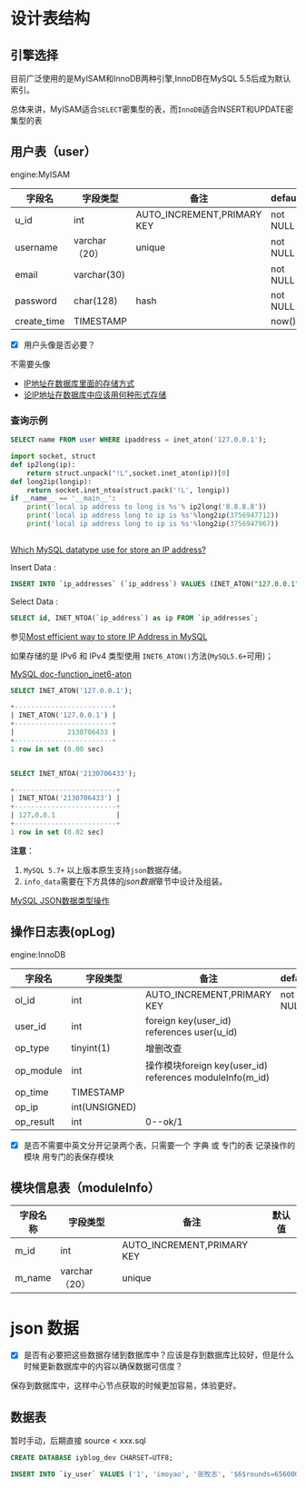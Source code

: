 # 设计表结构

## 引擎选择

目前广泛使用的是MyISAM和InnoDB两种引擎,InnoDB在MySQL 5.5后成为默认索引。

总体来讲，MyISAM适合`SELECT`密集型的表，而`InnoDB`适合INSERT和UPDATE密集型的表

## 用户表（user）
engine:MyISAM

| 字段名      | 字段类型        | 备注                      | default        |
| ---------- | ------------- | -------------------------- | ------------- |
| u_id         | int           | AUTO_INCREMENT,PRIMARY KEY | not NULL            |
| username   | varchar（20） |     unique                 | not NULL             |
| email      | varchar(30)   |                            | not NULL             |
| password   | char(128)     | hash                       | not NULL             |
| create_time | TIMESTAMP     |                            | now() |

- [x] 用户头像是否必要？

不需要头像


- [IP地址在数据库里面的存储方式](https://www.cnblogs.com/gomysql/p/4595621.html)
- [论IP地址在数据库中应该用何种形式存储](https://www.cnblogs.com/skynet/archive/2011/01/09/1931044.html)

### 查询示例

```sql
SELECT name FROM user WHERE ipaddress = inet_aton('127.0.0.1');
```
    
```python
import socket, struct
def ip2long(ip):  
    return struct.unpack("!L",socket.inet_aton(ip))[0]  
def long2ip(longip):  
    return socket.inet_ntoa(struct.pack('!L', longip))  
if __name__ == '__main__':  
    print('local ip address to long is %s'% ip2long('8.8.8.8'))  
    print('local ip address long to ip is %s'%long2ip(3756947712))  
    print('local ip address long to ip is %s'%long2ip(3756947967))  
   
```

[Which MySQL datatype use for store an IP address?](https://itsolutionstuff.com/post/which-mysql-datatype-use-for-store-an-ip-address)

Insert Data :
```sql
INSERT INTO `ip_addresses` (`ip_address`) VALUES (INET_ATON("127.0.0.1"));
```
Select Data :
```sql
SELECT id, INET_NTOA(`ip_address`) as ip FROM `ip_addresses`;
```
参见[Most efficient way to store IP Address in MySQL](https://stackoverflow.com/questions/2542011/most-efficient-way-to-store-ip-address-in-mysql)

如果存储的是 IPv6 和 IPv4 类型使用 `INET6_ATON()`方法(`MySQL5.6+`可用)；

[MySQL doc-function_inet6-aton](https://dev.mysql.com/doc/refman/5.6/en/miscellaneous-functions.html#function_inet6-aton)

```sql
SELECT INET_ATON('127.0.0.1');

+------------------------+
| INET_ATON('127.0.0.1') |
+------------------------+
|             2130706433 | 
+------------------------+
1 row in set (0.00 sec)


SELECT INET_NTOA('2130706433');

+-------------------------+
| INET_NTOA('2130706433') |
+-------------------------+
| 127.0.0.1               | 
+-------------------------+
1 row in set (0.02 sec)

```

**注意**：
1. `MySQL 5.7+` 以上版本原生支持`json`数据存储。
2. `info_data`需要在下方具体的*json数据*章节中设计及组装。

[MySQL JSON数据类型操作](https://segmentfault.com/a/1190000011580030)


## 操作日志表(opLog)

engine:InnoDB

| 字段名 | 字段类型  | 备注                     | default  |
| --------- | ------------- | -------------------------- | -------- |
| ol_id     | int           | AUTO_INCREMENT,PRIMARY KEY  | not NULL |
| user_id   | int           | foreign key(user_id) references user(u_id) |          |
| op_type   | tinyint(1)    | 增删改查                    |          |
| op_module | int           | 操作模块foreign key(user_id) references moduleInfo(m_id)                    |          |
| op_time   | TIMESTAMP     |                            |          |
| op_ip     | int(UNSIGNED) |                            |          |
| op_result | int           | 0--ok/1                    |          |

- [x] 是否不需要中英文分开记录两个表，只需要一个 字典 或 专门的表 记录操作的模块
用专门的表保存模块

## 模块信息表（moduleInfo）

| 字段名称 | 字段类型  | 备注                     | 默认值 |
| -------- | ------------- | -------------------------- | ------ |
| m_id     | int           | AUTO_INCREMENT,PRIMARY KEY |        |
| m_name   | varchar（20） | unique                     |        |

# json 数据

- [x] 是否有必要把这些数据存储到数据库中？应该是存到数据库比较好，但是什么时候更新数据库中的内容以确保数据可信度？

保存到数据库中，这样中心节点获取的时候更加容易，体验更好。

## 数据表

暂时手动，后期直接 source < xxx.sql

```sql
CREATE DATABASE iyblog_dev CHARSET=UTF8;

INSERT INTO `iy_user` VALUES ('1', 'imoyao', '张牧志', '$6$rounds=656000$tIs6tFIsFTmqLpUi$rD2UcO0T7VXsVGeUee11oY6HcxbqluGzAXdUWHCDCpTK8fvsMC5rW8R1ZVhyY912MUK19xcnSqrYp88eKsuBH1', 'emailme8@163.com','中国·北京','凡人皆需侍奉！', '2018-01-22 17:14:49','2019-06-24 17:14:49', '1', null)
```